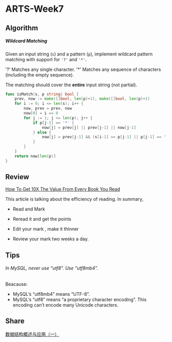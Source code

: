 # ARTS-Week7

## Algorithm

##### Wildcard Matching

Given an input string (`s`) and a pattern (`p`), implement wildcard pattern matching with support for `'?'` and `'*'`.

'?' Matches any single character.
'\*' Matches any sequence of characters (including the empty sequence).

The matching should cover the **entire** input string (not partial).

```go
func isMatch(s, p string) bool {
    prev, now := make([]bool, len(p)+1), make([]bool, len(p)+1)
    for i := 0; i <= len(s); i++ {
        now, prev = prev, now
        now[0] = i == 0
        for j := 1; j <= len(p); j++ {
            if p[j-1] == '*' {
                now[j] = prev[j] || prev[j-1] || now[j-1]
            } else {
                now[j] = prev[j-1] && (s[i-1] == p[j-1] || p[j-1] == '?')
            }
        }
    }
    return now[len(p)]
}
```

## Review

[How To Get 10X The Value From Every Book You Read](https://medium.com/@Barry.Davret/how-to-get-10x-the-value-from-every-book-you-read-90166d672988)

This article is talking about the efficiency of reading. In summary,

- Read and Mark

- Reread it and get the points

- Edit your mark , make it thinner

- Review your mark two weeks a day.

## Tips

###### In MySQL, never use “utf8”. Use “utf8mb4”.

Beacause:

- MySQL’s “utf8mb4” means “UTF-8”.
- MySQL’s “utf8” means “a proprietary character encoding”. This encoding can’t encode many Unicode characters.

## Share

[数据结构概述与应用（一）](week-7-share.md)
